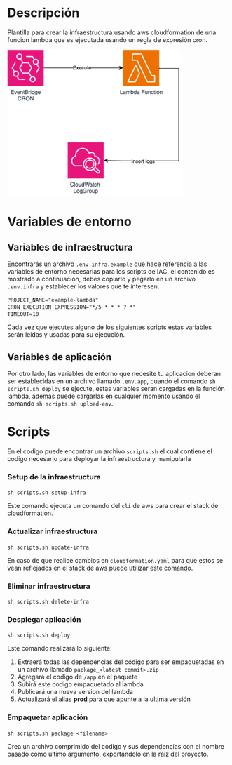 # Descripción
Plantilla para crear la infraestructura usando aws cloudformation de una funcion lambda que es ejecutada usando un regla de expresión cron.

<img width="400px" src='https://github.com/CrissAlvarezH/aws-lambda-iac-template/blob/main/infra-diagram.png'/>

# Variables de entorno

## Variables de infraestructura
Encontrarás un archivo `.env.infra.example` que hace referencia a las variables de entorno necesarias para los scripts
de IAC, el contenido es mostrado a continuación, debes copiarlo y pegarlo en un archivo `.env.infra` y 
establecer los valores que te interesen.
```
PROJECT_NAME="example-lambda"
CRON_EXECUTION_EXPRESSION="*/5 * * * ? *"
TIMEOUT=10
```
Cada vez que ejecutes alguno de los siguientes scripts estas variables serán leidas y usadas para su ejecución.

## Variables de aplicación
Por otro lado, las variables de entorno que necesite tu aplicacion deberan ser establecidas en un archivo llamado
`.env.app`, cuando el comando `sh scripts.sh deploy` se ejecute, estas variables seran cargadas en la función lambda, ademas puede
cargarlas en cualquier momento usando el comando `sh scripts.sh upload-env`.

# Scripts
En el codigo puede encontrar un archivo `scripts.sh` el cual contiene el codigo necesario para deployar la infraestructura y manipularla

### Setup de la infraestructura

`sh scripts.sh setup-infra`

Este comando ejecuta un comando del `cli` de aws para crear el stack de cloudformation.

### Actualizar infraestructura

`sh scripts.sh update-infra`

En caso de que realice cambios en `cloudformation.yaml` para que estos se vean reflejados en el stack de aws puede utilizar este comando.

### Eliminar infraestructura

`sh scripts.sh delete-infra`

### Desplegar aplicación

`sh scripts.sh deploy`

Este comando realizará lo siguiente:
1. Extraerá todas las dependencias del código para ser empaquetadas en un archivo llamado `package_<latest commit>.zip`
2. Agregará el codigo de `/app` en el paquete
3. Subirá este codigo empaquetado al lambda
4. Publicará una nueva version del lambda
5. Actualizará el alias **prod** para que apunte a la ultima versión

### Empaquetar aplicación

`sh scripts.sh package <filename>`

Crea un archivo comprimido del codigo y sus dependencias con el nombre pasado como ultimo argumento, exportandolo en la raiz del proyecto.
